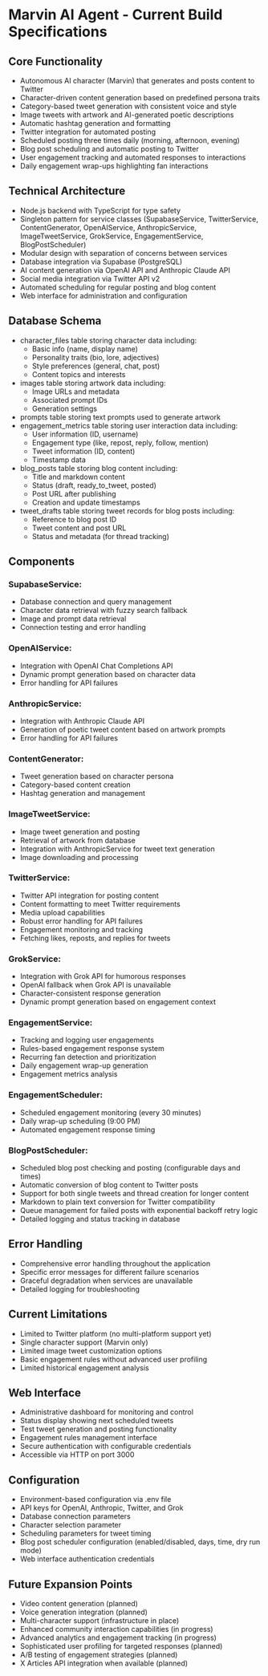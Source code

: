# Marvin AI Agent - Current Build Specifications

## Core Functionality
- Autonomous AI character (Marvin) that generates and posts content to Twitter
- Character-driven content generation based on predefined persona traits
- Category-based tweet generation with consistent voice and style
- Image tweets with artwork and AI-generated poetic descriptions
- Automatic hashtag generation and formatting
- Twitter integration for automated posting
- Scheduled posting three times daily (morning, afternoon, evening)
- Blog post scheduling and automatic posting to Twitter
- User engagement tracking and automated responses to interactions
- Daily engagement wrap-ups highlighting fan interactions
## Technical Architecture
- Node.js backend with TypeScript for type safety
- Singleton pattern for service classes (SupabaseService, TwitterService, ContentGenerator, OpenAIService, AnthropicService, ImageTweetService, GrokService, EngagementService, BlogPostScheduler)
- Modular design with separation of concerns between services
- Database integration via Supabase (PostgreSQL)
- AI content generation via OpenAI API and Anthropic Claude API
- Social media integration via Twitter API v2
- Automated scheduling for regular posting and blog content
- Web interface for administration and configuration
## Database Schema
- character_files table storing character data including:
  - Basic info (name, display name)
  - Personality traits (bio, lore, adjectives)
  - Style preferences (general, chat, post)
  - Content topics and interests
- images table storing artwork data including:
  - Image URLs and metadata
  - Associated prompt IDs
  - Generation settings
- prompts table storing text prompts used to generate artwork
- engagement_metrics table storing user interaction data including:
  - User information (ID, username)
  - Engagement type (like, repost, reply, follow, mention)
  - Tweet information (ID, content)
  - Timestamp data
- blog_posts table storing blog content including:
  - Title and markdown content
  - Status (draft, ready_to_tweet, posted)
  - Post URL after publishing
  - Creation and update timestamps
- tweet_drafts table storing tweet records for blog posts including:
  - Reference to blog post ID
  - Tweet content and post URL
  - Status and metadata (for thread tracking)
## Components
### SupabaseService:
- Database connection and query management
- Character data retrieval with fuzzy search fallback
- Image and prompt data retrieval
- Connection testing and error handling

### OpenAIService:
- Integration with OpenAI Chat Completions API
- Dynamic prompt generation based on character data
- Error handling for API failures

### AnthropicService:
- Integration with Anthropic Claude API
- Generation of poetic tweet content based on artwork prompts
- Error handling for API failures

### ContentGenerator:
- Tweet generation based on character persona
- Category-based content creation
- Hashtag generation and management

### ImageTweetService:
- Image tweet generation and posting
- Retrieval of artwork from database
- Integration with AnthropicService for tweet text generation
- Image downloading and processing

### TwitterService:
- Twitter API integration for posting content
- Content formatting to meet Twitter requirements
- Media upload capabilities
- Robust error handling for API failures
- Engagement monitoring and tracking
- Fetching likes, reposts, and replies for tweets

### GrokService:
- Integration with Grok API for humorous responses
- OpenAI fallback when Grok API is unavailable
- Character-consistent response generation
- Dynamic prompt generation based on engagement context

### EngagementService:
- Tracking and logging user engagements
- Rules-based engagement response system
- Recurring fan detection and prioritization
- Daily engagement wrap-up generation
- Engagement metrics analysis

### EngagementScheduler:
- Scheduled engagement monitoring (every 30 minutes)
- Daily wrap-up scheduling (9:00 PM)
- Automated engagement response timing

### BlogPostScheduler:
- Scheduled blog post checking and posting (configurable days and times)
- Automatic conversion of blog content to Twitter posts
- Support for both single tweets and thread creation for longer content
- Markdown to plain text conversion for Twitter compatibility
- Queue management for failed posts with exponential backoff retry logic
- Detailed logging and status tracking in database
## Error Handling
- Comprehensive error handling throughout the application
- Specific error messages for different failure scenarios
- Graceful degradation when services are unavailable
- Detailed logging for troubleshooting
## Current Limitations
- Limited to Twitter platform (no multi-platform support yet)
- Single character support (Marvin only)
- Limited image tweet customization options
- Basic engagement rules without advanced user profiling
- Limited historical engagement analysis
## Web Interface
- Administrative dashboard for monitoring and control
- Status display showing next scheduled tweets
- Test tweet generation and posting functionality
- Engagement rules management interface
- Secure authentication with configurable credentials
- Accessible via HTTP on port 3000

## Configuration
- Environment-based configuration via .env file
- API keys for OpenAI, Anthropic, Twitter, and Grok
- Database connection parameters
- Character selection parameter
- Scheduling parameters for tweet timing
- Blog post scheduler configuration (enabled/disabled, days, time, dry run mode)
- Web interface authentication credentials
## Future Expansion Points
- Video content generation (planned)
- Voice generation integration (planned)
- Multi-character support (infrastructure in place)
- Enhanced community interaction capabilities (in progress)
- Advanced analytics and engagement tracking (in progress)
- Sophisticated user profiling for targeted responses (planned)
- A/B testing of engagement strategies (planned)
- X Articles API integration when available (planned)
